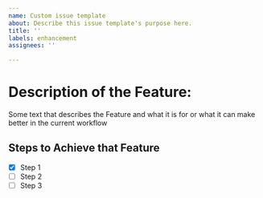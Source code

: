 ```yaml
---
name: Custom issue template
about: Describe this issue template's purpose here.
title: ''
labels: enhancement
assignees: ''

---
```


# Description of the Feature:
Some text that describes the Feature and what it is for or what it can make better in the current workflow

## Steps to Achieve that Feature
- [x] Step 1
- [ ] Step 2
- [ ] Step 3
